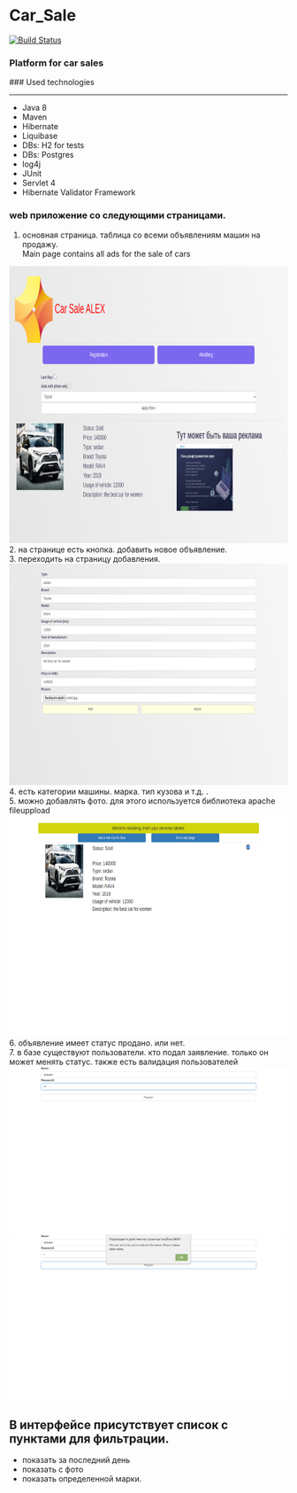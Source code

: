 # Car_Sale 
[![Build Status](https://travis-ci.org/Sekator778/Car_Sale.svg?branch=master)](https://travis-ci.org/Sekator778/Car_Sale)
  <h3>Platform for car sales</h3>
### Used technologies
<hr>
<ul>
<li>Java 8</li>
<li>Maven</li>
<li>Hibernate</li>
<li>Liquibase</li>
<li>DBs: H2  for tests</li>
<li>DBs: Postgres  </li>
<li>log4j</li>
<li>JUnit</li>
<li>Servlet 4</li>
<li>Hibernate Validator Framework</li>
</ul>

### web приложение со следующими страницами.
1. основная страница. таблица со всеми объявлениям машин на продажу.<br>
Main page contains all ads for the sale of cars
<img src="https://github.com/Sekator778/Car_Sale/blob/master/src/main/resources/img/main.png" alt="main page with apply filter" width="900px" height="500px">
2. на странице есть кнопка. добавить новое объявление.<br>
3. переходить на страницу добавления.
<img src="https://github.com/Sekator778/Car_Sale/blob/master/src/main/resources/img/addform.png" alt="add car for sale" width="900px" height="400px">
4. есть категории машины. марка. тип кузова и т.д. .<br>
5. можно добавлять фото. для этого используется библиотека apache fileuppload
<img src="https://github.com/Sekator778/Car_Sale/blob/master/src/main/resources/img/cabinet.png" alt="user cabinet" width="900px" height="400px">
6. объявление имеет статус продано. или нет.<br>
7. в базе существуют пользователи. кто подал заявление. только он может менять статус.
также есть валидация пользователей
<img src="https://github.com/Sekator778/Car_Sale/blob/master/src/main/resources/img/check.png" alt="Check in" width="900px" height="300px">
<br>
<img src="https://github.com/Sekator778/Car_Sale/blob/master/src/main/resources/img/name.png" alt="Name exists into DB" width="900px" height="300px">



## В интерфейсе присутствует список с пунктами для фильтрации.
- показать за последний день
- показать с фото
- показать определенной марки.










